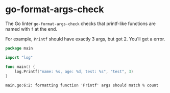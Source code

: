 # go-format-args-check

The Go linter `go-format-args-check` checks that printf-like functions are named with `f` at the end.

For example, `Printf` should have exactly 3 args, but got 2. You'll get a error.

```go
package main

import "log"

func main() {
	log.Printf("name: %s, age: %d, test: %s", "test", 3)
}
```


```
main.go:6:2: formatting function 'Printf' args should match % count
```
